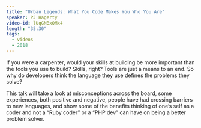 ```yaml
---
title: "Urban Legends: What You Code Makes You Who You Are"
speaker: PJ Hagerty
video-id: lUqGNBxQMx4
length: "35:30"
tags:
  - videos
  - 2018
---
```


If you were a carpenter, would your skills at building be more important than the tools you use to build? Skills, right? Tools are just a means to an end. So why do developers think the language they use defines the problems they solve?

This talk will take a look at misconceptions across the board, some experiences, both positive and negative, people have had crossing barriers to new languages, and show some of the benefits thinking of one’s self as a coder and not a “Ruby coder” or a “PHP dev” can have on being a better problem solver.
